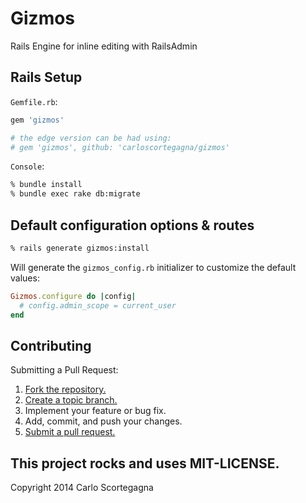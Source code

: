# Gizmos

Rails Engine for inline editing with RailsAdmin


## Rails Setup

`Gemfile.rb`:

```ruby
gem 'gizmos'

# the edge version can be had using:
# gem 'gizmos', github: 'carloscortegagna/gizmos'
```

`Console`:
```bash
% bundle install
% bundle exec rake db:migrate
```


## Default configuration options & routes

```bash
% rails generate gizmos:install
```

Will generate the `gizmos_config.rb` initializer to customize the default values:

```ruby
Gizmos.configure do |config|
  # config.admin_scope = current_user
end
```


## Contributing
Submitting a Pull Request:

1. [Fork the repository.][fork]
2. [Create a topic branch.][branch]
3. Implement your feature or bug fix.
4. Add, commit, and push your changes.
5. [Submit a pull request.][pr]

[fork]: http://help.github.com/fork-a-repo/
[branch]: http://learn.github.com/p/branching.html
[pr]: http://help.github.com/send-pull-requests/

## This project rocks and uses MIT-LICENSE.

Copyright 2014 Carlo Scortegagna
